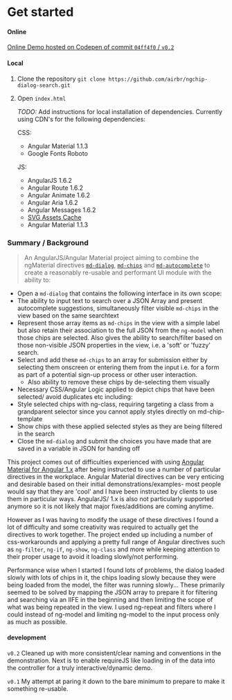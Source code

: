 


# Get started

#### Online

[Online Demo hosted on Codepen of commit `04ff4f0` / `v0.2`](https://codepen.io/airbridge/pen/mWrYxv)

#### Local

1. Clone the repository `git clone https://github.com/airbr/ngchip-dialog-search.git`
2. Open `index.html`

	_TODO:_ Add instructions for local installation of dependencies. Currently using CDN's for the following dependencies:
	
	CSS:
	
	* Angular Material 1.1.3
	* Google Fonts Roboto

	
	JS:
	
	* AngularJS 1.6.2
	* Angular Route 1.6.2
	* Angular Animate 1.6.2
	* Angular Aria 1.6.2
	* Angular Messages 1.6.2
	* [SVG Assets Cache](https://github.com/angular/material/blob/master/docs/guides/CODEPEN.md)
	* Angular Material 1.1.3

<!--### Suggestions for testing:

1. Change out JSON Array - either change the name of chips from `thing` to match your array properties or to adjust your array items proprties to `thing` to be visible on the chip label/ avoid errors.
2. Try putting a reasonably big JSON array in there. The Dialog should still load quickly and the suggestions/chips you see should still perform quickly.
3. Try throwing at the search input / selection of chips all the possibilities you could think of including:
	* Auto-completion if you type out the suggestion in full
	* Seeing selected/non-selected chips filtered below as you type
	* Selected/de-selecting chips
	* The view of selected of chips at rest i.e. no input in the search text
4. Look at the 'dev console' button to seen an example of the kind of array could comes out of the choices you submitted for practical use/interaction with the back-end.-->

### Summary / Background

> An AngularJS/Angular Material project aiming to combine the ngMaterial directives [`md-dialog`](https://material.angularjs.org/latest/api/directive/mdDialog), [`md-chips`](https://material.angularjs.org/latest/api/directive/mdChips) and [`md-autocomplete`](https://material.angularjs.org/latest/api/directive/mdAutocomplete) to create a reasonably re-usable and performant UI module with the ability to:
> 
  * Open a `md-dialog` that contains the following interface in its own scope:
  * The ability to input text to search over a JSON Array and present autocomplete suggestions, simultaneously filter visible `md-chips` in the view based on the same searchtext
  * Represent those array items as `md-chips` in the view with a simple label but also retain their association to the full JSON from the `ng-model` when those chips are selected. Also gives the ability to search/filter based on those non-visible JSON properties in the view, i.e. a 'soft' or 'fuzzy' search.
  * Select and add these `md-chips` to an array for submission either by selecting them onscreen or entering them from the input i.e. for a form as part of a potential sign-up process or other user interaction.
  	* Also ability to remove these chips by de-selecting them visually
  * Necessary CSS/Angular Logic applied to depict chips that have been selected/ avoid duplicates etc including:
   * Style selected chips with ng-class, requiring targeting a class from a grandparent selector since you cannot apply styles directly on md-chip-template
   * Show chips with these applied selected styles as they are being filtered in the search
  * Close the `md-dialog` and submit the choices you have made that are saved in a variable in JSON for handing off
  

This project comes out of difficulties experienced with using [Angular Material for Angular 1.x](https://material.angularjs.org/latest/) after being instructed to use a number of particular directives in the workplace. Angular Material directives can be very enticing and desirable based on their initial demonstrations/examples- most people would say that they are 'cool' and I have been instructed by clients to use them in particular ways. AngularJS/ 1.x is also not particularly supported anymore so it is not likely that major fixes/additions are coming anytime.

However as I was having to modify the usage of these directives I found a lot of difficulty and some creativity was required to actually get the directives to work together. The project ended up including a number of css-workarounds and applying a pretty full range of Angular directives such as `ng-filter`, `ng-if`, `ng-show`, `ng-class` and more while keeping attention to their proper usage to avoid it loading slowly/not performing. 

Performance wise when I started I found lots of problems, the dialog loaded slowly with lots of chips in it, the chips loading slowly because they were being loaded from the model, the filter was running slowly... These primarily seemed to be solved by mapping the JSON array to prepare it for filtering and searching via an IIFE in the beginning and then limiting the scope of what was being repeated in the view. I used ng-repeat and filters where I could instead of ng-model and limiting ng-model to the input process only as much as possible.


#### development

`v0.2` Cleaned up with more consistent/clear naming and conventions in the demonstration. Next is to enable requireJS like loading in of the data into the controller for a truly interactive/dynamic demo.

`v0.1` My attempt at paring it down to the bare minimum to prepare to make it something re-usable.
		

